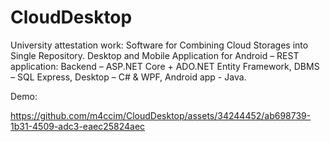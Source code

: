 # CloudDesktop

University attestation work: Software for Combining Cloud Storages into Single Repository. 
Desktop and Mobile Application for Android – REST application: 
Backend –  ASP.NET Core + ADO.NET Entity Framework, 
DBMS – SQL Express, 
Desktop – C# & WPF, 
Android app - Java.

Demo:

https://github.com/m4ccim/CloudDesktop/assets/34244452/ab698739-1b31-4509-adc3-eaec25824aec


